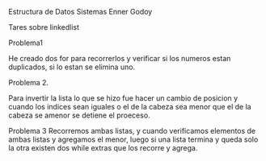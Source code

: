 Estructura de Datos Sistemas Enner Godoy


Tares sobre linkedlist 

Problema1 

He creado dos for para recorrerlos y verificar si los numeros estan duplicados, si lo estan se elimina uno. 

Problema 2.

Para invertir la lista lo que se hizo fue hacer un cambio de posicion y cuando los indices sean iguales o el de la cabeza sea menor que el de la cabeza se amenor se detiene el proeceso.

Problema 3
Recorremos ambas listas, y cuando verificamos elementos de ambas listas y agregamos el menor, luego si una lista termina y queda solo la otra existen dos while extras que los recorre y agrega.
